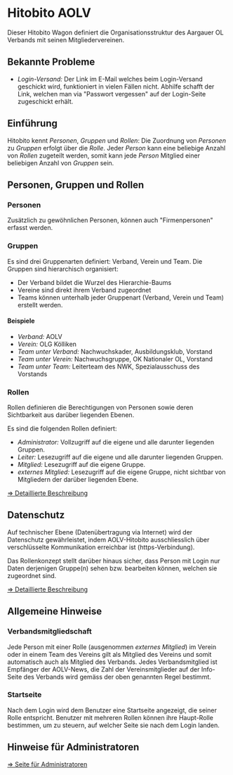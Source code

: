 # Hitobito AOLV
Dieser Hitobito Wagon definiert die Organisationsstruktur des Aargauer OL
Verbands mit seinen Mitgliedervereinen.

## Bekannte Probleme
* *Login-Versand:* Der Link im E-Mail welches beim Login-Versand geschickt wird,
funktioniert in vielen Fällen nicht. Abhilfe schafft der Link, welchen man
via "Passwort vergessen" auf der Login-Seite zugeschickt erhält.

## Einführung
Hitobito kennt _Personen_, _Gruppen_ und _Rollen_: Die Zuordnung von _Personen_
zu _Gruppen_ erfolgt über die _Rolle_. Jeder _Person_ kann eine beliebige Anzahl
von _Rollen_ zugeteilt werden, somit kann jede _Person_ Mitglied einer
beliebigen Anzahl von _Gruppen_ sein.

## Personen, Gruppen und Rollen
### Personen
Zusätzlich zu gewöhnlichen Personen, können auch "Firmenpersonen" erfasst
werden.

### Gruppen
Es sind drei Gruppenarten definiert: Verband, Verein und Team. Die Gruppen
sind hierarchisch organisiert:
* Der Verband bildet die Wurzel des Hierarchie-Baums
* Vereine sind direkt ihrem Verband zugeordnet
* Teams können unterhalb jeder Gruppenart (Verband, Verein und Team) erstellt
werden.

#### Beispiele
* *Verband:* AOLV
* *Verein:* OLG Kölliken
* *Team unter Verband:* Nachwuchskader, Ausbildungsklub, Vorstand
* *Team unter Verein:* Nachwuchsgruppe, OK Nationaler OL, Vorstand
* *Team unter Team:* Leiterteam des NWK, Spezialausschuss des Vorstands

### Rollen
Rollen definieren die Berechtigungen von Personen sowie deren Sichtbarkeit
aus darüber liegenden Ebenen.

Es sind die folgenden Rollen definiert:
* *Administrator:* Vollzugriff auf die eigene und alle darunter liegenden Gruppen.
* *Leiter:* Lesezugriff auf die eigene und alle darunter liegenden Gruppen.
* *Mitglied:* Lesezugriff auf die eigene Gruppe.
* *externes Mitglied:* Lesezugriff auf die eigene Gruppe, nicht sichtbar von
  Mitgliedern der darüber liegenden Ebene.

[=> Detaillierte Beschreibung](doc/roles.md)
    
## Datenschutz
Auf technischer Ebene (Datenübertragung via Internet) wird der Datenschutz
gewährleistet, indem AOLV-Hitobito ausschliesslich über verschlüsselte
Kommunikation erreichbar ist (https-Verbindung).

Das Rollenkonzept stellt darüber hinaus sicher, dass Person mit Login nur Daten
derjenigen Gruppe(n) sehen bzw. bearbeiten können, welchen sie zugeordnet sind.

[=> Detaillierte Beschreibung](doc/security.md)

## Allgemeine Hinweise
### Verbandsmitgliedschaft
Jede Person mit einer Rolle (ausgenommen _externes Mitglied_) im Verein oder in
einem Team des Vereins gilt als Mitglied des Vereins und somit automatisch auch
als Mitglied des Verbands. Jedes Verbandsmitglied ist Empfänger der AOLV-News,
die Zahl der Vereinsmitglieder auf der Info-Seite des Verbands wird gemäss der
oben genannten Regel bestimmt.

### Startseite
Nach dem Login wird dem Benutzer eine Startseite angezeigt, die seiner Rolle
entspricht. Benutzer mit mehreren Rollen können ihre Haupt-Rolle bestimmen, um
zu steuern, auf welcher Seite sie nach dem Login landen.

## Hinweise für Administratoren
[=> Seite für Administratoren](doc/administrator.md)
